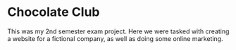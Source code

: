# Chocolate Club
This was my 2nd semester exam project. Here we were tasked with creating a website for a fictional company, as well as doing some online marketing.
